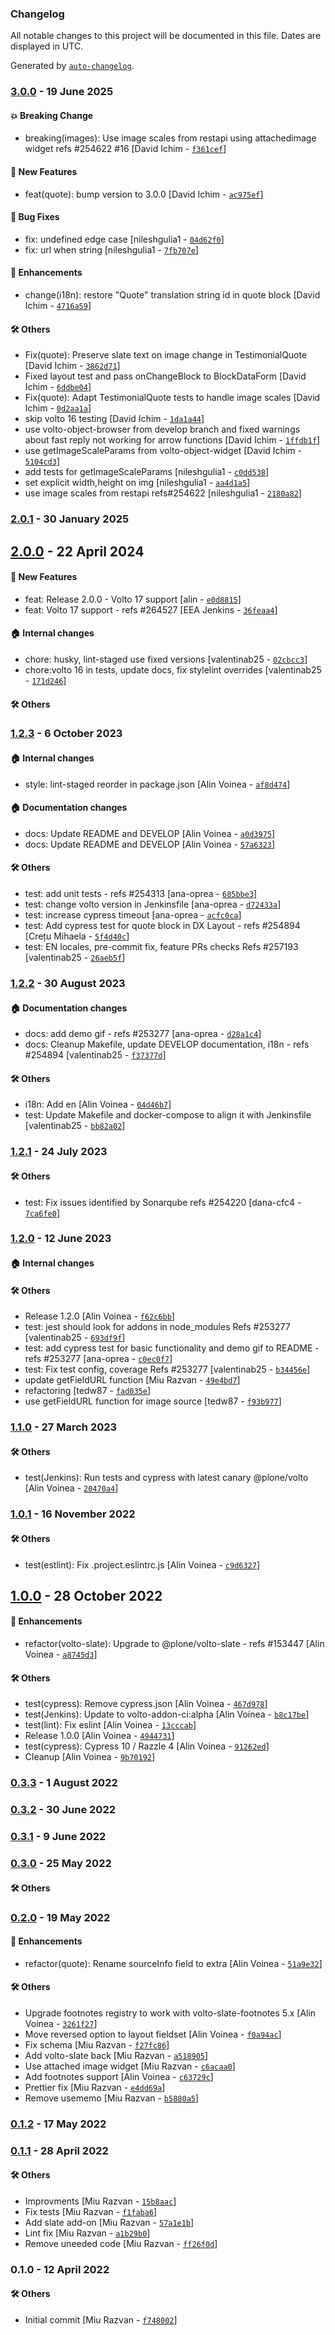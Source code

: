 ### Changelog

All notable changes to this project will be documented in this file. Dates are displayed in UTC.

Generated by [`auto-changelog`](https://github.com/CookPete/auto-changelog).

### [3.0.0](https://github.com/eea/volto-quote-block/compare/2.0.1...3.0.0) - 19 June 2025

#### :boom: Breaking Change

- breaking(images): Use image scales from restapi using attachedimage widget refs #254622 #16 [David Ichim - [`f361cef`](https://github.com/eea/volto-quote-block/commit/f361cefa2d8b438cce0a79ec3687b69b3f176d34)]

#### :rocket: New Features

- feat(quote): bump version to 3.0.0 [David Ichim - [`ac975ef`](https://github.com/eea/volto-quote-block/commit/ac975ef9654594395f0658c548d6f6d6d1e15dc8)]

#### :bug: Bug Fixes

- fix: undefined edge case [nileshgulia1 - [`04d62f0`](https://github.com/eea/volto-quote-block/commit/04d62f0d3f19a0018aec208a9ae4e535f6667afd)]
- fix: url when string [nileshgulia1 - [`7fb707e`](https://github.com/eea/volto-quote-block/commit/7fb707e9c910e4a8ea71789575aef248712e78d8)]

#### :nail_care: Enhancements

- change(i18n): restore "Quote" translation string  id in quote block [David Ichim - [`4716a59`](https://github.com/eea/volto-quote-block/commit/4716a597c044737a475f4819d1f6b7ba9e5a54f4)]

#### :hammer_and_wrench: Others

- Fix(quote): Preserve slate text on image change in TestimonialQuote [David Ichim - [`3862d71`](https://github.com/eea/volto-quote-block/commit/3862d71dd427f3a53ebb5fc1f2e633fefa470811)]
- Fixed layout test and pass onChangeBlock to BlockDataForm [David Ichim - [`6ddbe04`](https://github.com/eea/volto-quote-block/commit/6ddbe04cb3b1c0ea7bb800a1dbc3ee77692c0219)]
- Fix(quote): Adapt TestimonialQuote tests to handle image scales [David Ichim - [`0d2aa1a`](https://github.com/eea/volto-quote-block/commit/0d2aa1af8d599b56e2da905380fb132e89c5c4df)]
- skip volto 16 testing [David Ichim - [`1da1a44`](https://github.com/eea/volto-quote-block/commit/1da1a44e30bc8398ccc97e874e999e71f154e543)]
- use volto-object-browser from develop branch and fixed warnings about fast reply not working for arrow functions [David Ichim - [`1ffdb1f`](https://github.com/eea/volto-quote-block/commit/1ffdb1f7f2925607ccbffa3879de95b0720a7ce2)]
- use getImageScaleParams from volto-object-widget [David Ichim - [`5104cd3`](https://github.com/eea/volto-quote-block/commit/5104cd3725947e065bad04a3a87292639371eaa0)]
- add tests for getImageScaleParams [nileshgulia1 - [`c0dd538`](https://github.com/eea/volto-quote-block/commit/c0dd53886f2409fb430325a458bbd8f605b0649e)]
- set explicit width,height on img [nileshgulia1 - [`aa4d1a5`](https://github.com/eea/volto-quote-block/commit/aa4d1a5af2e8c329971ffcfd72c9a0af779ba0ff)]
- use image scales from restapi refs#254622 [nileshgulia1 - [`2180a82`](https://github.com/eea/volto-quote-block/commit/2180a82d1c3d2ea92a48a98948244aa43de0aed2)]
### [2.0.1](https://github.com/eea/volto-quote-block/compare/2.0.0...2.0.1) - 30 January 2025

## [2.0.0](https://github.com/eea/volto-quote-block/compare/1.2.3...2.0.0) - 22 April 2024

#### :rocket: New Features

- feat: Release 2.0.0 - Volto 17 support [alin - [`e0d8815`](https://github.com/eea/volto-quote-block/commit/e0d881552e0834862e693d6e6b92efa53981001b)]
- feat: Volto 17 support - refs #264527 [EEA Jenkins - [`36feaa4`](https://github.com/eea/volto-quote-block/commit/36feaa4e1dc31e2974d2f3a50e02a86e956de6da)]

#### :house: Internal changes

- chore: husky, lint-staged use fixed versions [valentinab25 - [`02cbcc3`](https://github.com/eea/volto-quote-block/commit/02cbcc36c0661a3d7a2376388487bd9733963109)]
- chore:volto 16 in tests, update docs, fix stylelint overrides [valentinab25 - [`171d246`](https://github.com/eea/volto-quote-block/commit/171d24654da51f1b560fc4d5ef6bc36448c32da0)]

#### :hammer_and_wrench: Others

### [1.2.3](https://github.com/eea/volto-quote-block/compare/1.2.2...1.2.3) - 6 October 2023

#### :house: Internal changes

- style: lint-staged reorder in package.json [Alin Voinea - [`af8d474`](https://github.com/eea/volto-quote-block/commit/af8d4747199e2b4c26b402f5b4bf81d361075b0b)]

#### :house: Documentation changes

- docs: Update README and DEVELOP [Alin Voinea - [`a0d3975`](https://github.com/eea/volto-quote-block/commit/a0d3975825e97accb32bf1308c11b3905b32fb81)]
- docs: Update README and DEVELOP [Alin Voinea - [`57a6323`](https://github.com/eea/volto-quote-block/commit/57a6323d9b37888fa953e5fdf0d9b1c2b5c8eca7)]

#### :hammer_and_wrench: Others

- test: add unit tests - refs #254313 [ana-oprea - [`685bbe3`](https://github.com/eea/volto-quote-block/commit/685bbe3bbd98e2cc840be5bba6529c495403b97a)]
- test: change volto version in Jenkinsfile [ana-oprea - [`d72433a`](https://github.com/eea/volto-quote-block/commit/d72433a88b523b20b89a17c1611771b429987f55)]
- test: increase cypress timeout [ana-oprea - [`acfc0ca`](https://github.com/eea/volto-quote-block/commit/acfc0ca8be505d0c84002f1d2e144ce6ef7cfc93)]
- test: Add cypress test for quote block in DX Layout - refs #254894 [Crețu Mihaela - [`5f4d40c`](https://github.com/eea/volto-quote-block/commit/5f4d40c75077faff9c2f8803ed3db15fbc16ed85)]
- test: EN locales, pre-commit fix, feature PRs checks Refs #257193 [valentinab25 - [`26aeb5f`](https://github.com/eea/volto-quote-block/commit/26aeb5f9df5217c595e44d73747bea72470036f1)]
### [1.2.2](https://github.com/eea/volto-quote-block/compare/1.2.1...1.2.2) - 30 August 2023

#### :house: Documentation changes

- docs: add demo gif - refs #253277 [ana-oprea - [`d28a1c4`](https://github.com/eea/volto-quote-block/commit/d28a1c43021a48f27687552f700883cbc35d17c6)]
- docs: Cleanup Makefile, update DEVELOP documentation, i18n - refs #254894 [valentinab25 - [`f37377d`](https://github.com/eea/volto-quote-block/commit/f37377dc0d2f7211a670cf339d8a3d0c56cf1e2d)]

#### :hammer_and_wrench: Others

- i18n: Add en [Alin Voinea - [`04d46b7`](https://github.com/eea/volto-quote-block/commit/04d46b7fa0c5f7cab7da416e502fa52003b50297)]
- test: Update Makefile and docker-compose to align it with Jenkinsfile [valentinab25 - [`bb82a02`](https://github.com/eea/volto-quote-block/commit/bb82a02399a690bbbfc001188dd6371d27c40fb3)]
### [1.2.1](https://github.com/eea/volto-quote-block/compare/1.2.0...1.2.1) - 24 July 2023

#### :hammer_and_wrench: Others

- test: Fix issues identified by Sonarqube refs #254220 [dana-cfc4 - [`7ca6fe0`](https://github.com/eea/volto-quote-block/commit/7ca6fe0321d6610de826fc813003bb9f5b49e210)]
### [1.2.0](https://github.com/eea/volto-quote-block/compare/1.1.0...1.2.0) - 12 June 2023

#### :house: Internal changes


#### :hammer_and_wrench: Others

- Release 1.2.0 [Alin Voinea - [`f62c6bb`](https://github.com/eea/volto-quote-block/commit/f62c6bb04096ce36aa76bb73e92f2a8d71ae7ee3)]
- test: jest should look for addons in node_modules Refs #253277 [valentinab25 - [`693df9f`](https://github.com/eea/volto-quote-block/commit/693df9fff1f0feb438cf95837416b7a406f8395e)]
- test: add cypress test for basic functionality and demo gif to README - refs #253277 [ana-oprea - [`c0ec0f7`](https://github.com/eea/volto-quote-block/commit/c0ec0f7dd552c75bb54a61af13c37810dd5a2648)]
- test: Fix test config, coverage Refs #253277 [valentinab25 - [`b34456e`](https://github.com/eea/volto-quote-block/commit/b34456ebfaa3df66164487d37cfcba1f18fb6bb1)]
- update getFieldURL function [Miu Razvan - [`49e4bd7`](https://github.com/eea/volto-quote-block/commit/49e4bd73b11d5f2a08444a4550d32fb243d79f97)]
- refactoring [tedw87 - [`fad035e`](https://github.com/eea/volto-quote-block/commit/fad035e7487e7e4b9190c2f85e425b0cfcc4ddd6)]
- use getFieldURL function for image source [tedw87 - [`f93b977`](https://github.com/eea/volto-quote-block/commit/f93b9771d609f4006142d481ecd817b088f91683)]
### [1.1.0](https://github.com/eea/volto-quote-block/compare/1.0.1...1.1.0) - 27 March 2023

#### :hammer_and_wrench: Others

- test(Jenkins): Run tests and cypress with latest canary @plone/volto [Alin Voinea - [`20470a4`](https://github.com/eea/volto-quote-block/commit/20470a452c91a7f8cee537958ddafa6481c5a098)]
### [1.0.1](https://github.com/eea/volto-quote-block/compare/1.0.0...1.0.1) - 16 November 2022

#### :hammer_and_wrench: Others

- test(estlint): Fix .project.eslintrc.js [Alin Voinea - [`c9d6327`](https://github.com/eea/volto-quote-block/commit/c9d632748b3040478977699ca39c0e0f76ab840e)]
## [1.0.0](https://github.com/eea/volto-quote-block/compare/0.3.3...1.0.0) - 28 October 2022

#### :nail_care: Enhancements

- refactor(volto-slate): Upgrade to @plone/volto-slate - refs #153447 [Alin Voinea - [`a8745d3`](https://github.com/eea/volto-quote-block/commit/a8745d30aadf8bf23bab81d655ccff07beae3e76)]

#### :hammer_and_wrench: Others

- test(cypress): Remove cypress.json [Alin Voinea - [`467d978`](https://github.com/eea/volto-quote-block/commit/467d978dba7dc792bce569b95e10471971d91eca)]
- test(Jenkins): Update to volto-addon-ci:alpha [Alin Voinea - [`b8c17be`](https://github.com/eea/volto-quote-block/commit/b8c17be3b332423260d5a663ff649a4ec30d29a7)]
- test(lint): Fix eslint [Alin Voinea - [`13cccab`](https://github.com/eea/volto-quote-block/commit/13cccab93c79a428d0655c93c2eb58594df8dbc2)]
- Release 1.0.0 [Alin Voinea - [`4944731`](https://github.com/eea/volto-quote-block/commit/4944731b1c7b9b80620311909202bb75c894760c)]
- test(cypress): Cypress 10 / Razzle 4 [Alin Voinea - [`91262ed`](https://github.com/eea/volto-quote-block/commit/91262eddb7272d12686cdb71952c607846cecb5d)]
- Cleanup [Alin Voinea - [`9b70192`](https://github.com/eea/volto-quote-block/commit/9b7019284a8e2159248cfa6109c8c0f84c6273d8)]
### [0.3.3](https://github.com/eea/volto-quote-block/compare/0.3.2...0.3.3) - 1 August 2022

### [0.3.2](https://github.com/eea/volto-quote-block/compare/0.3.1...0.3.2) - 30 June 2022

### [0.3.1](https://github.com/eea/volto-quote-block/compare/0.3.0...0.3.1) - 9 June 2022

### [0.3.0](https://github.com/eea/volto-quote-block/compare/0.2.0...0.3.0) - 25 May 2022

#### :hammer_and_wrench: Others

### [0.2.0](https://github.com/eea/volto-quote-block/compare/0.1.2...0.2.0) - 19 May 2022

#### :nail_care: Enhancements

- refactor(quote): Rename sourceInfo field to extra [Alin Voinea - [`51a9e32`](https://github.com/eea/volto-quote-block/commit/51a9e329e6d0a8b1caaadd42ccad1bd54e862210)]

#### :hammer_and_wrench: Others

- Upgrade footnotes registry to work with volto-slate-footnotes 5.x [Alin Voinea - [`3261f27`](https://github.com/eea/volto-quote-block/commit/3261f27d8749a022171ecdf8c854da832c40a2b9)]
- Move reversed option to layout fieldset [Alin Voinea - [`f0a94ac`](https://github.com/eea/volto-quote-block/commit/f0a94ac92820adc661030b095dc91fe048791e26)]
- Fix schema [Miu Razvan - [`f27fc86`](https://github.com/eea/volto-quote-block/commit/f27fc86025a004adc700f4f8ba36a080626a94af)]
- Add volto-slate back [Miu Razvan - [`a518905`](https://github.com/eea/volto-quote-block/commit/a518905f5a7a98213db0fd99396334dd2dbacef2)]
- Use attached image widget [Miu Razvan - [`c6acaa0`](https://github.com/eea/volto-quote-block/commit/c6acaa08ab9d985c963debff78e4d989b90556ac)]
- Add footnotes support [Alin Voinea - [`c63729c`](https://github.com/eea/volto-quote-block/commit/c63729cafce78dfe98d875d70214b3d8fd6c1f11)]
- Prettier fix [Miu Razvan - [`e4dd69a`](https://github.com/eea/volto-quote-block/commit/e4dd69a3051da854435093dc30f8048a650798a2)]
- Remove usememo [Miu Razvan - [`b5880a5`](https://github.com/eea/volto-quote-block/commit/b5880a5a1cf5c9889ec4c211c60f51986fd6255d)]
### [0.1.2](https://github.com/eea/volto-quote-block/compare/0.1.1...0.1.2) - 17 May 2022

### [0.1.1](https://github.com/eea/volto-quote-block/compare/0.1.0...0.1.1) - 28 April 2022

#### :hammer_and_wrench: Others

- Improvments [Miu Razvan - [`15b8aac`](https://github.com/eea/volto-quote-block/commit/15b8aac6b575af5b6b05d32cbfd32d8c603b2eb3)]
- Fix tests [Miu Razvan - [`f1faba6`](https://github.com/eea/volto-quote-block/commit/f1faba692370b519c690a831efe80f26d1e9a8cc)]
- Add slate add-on [Miu Razvan - [`57a1e1b`](https://github.com/eea/volto-quote-block/commit/57a1e1bd5d68ec08afb24d6a51346ad54fa891b3)]
- Lint fix [Miu Razvan - [`a1b29b0`](https://github.com/eea/volto-quote-block/commit/a1b29b0ceee5606ec14edd8d60e3196019b07506)]
- Remove uneeded code [Miu Razvan - [`ff26f0d`](https://github.com/eea/volto-quote-block/commit/ff26f0d60193f70e993522f5f3f1328ce3ce6e11)]
### 0.1.0 - 12 April 2022

#### :hammer_and_wrench: Others

- Initial commit [Miu Razvan - [`f748002`](https://github.com/eea/volto-quote-block/commit/f7480020346c8069fc825a439183b8f73445d62c)]
